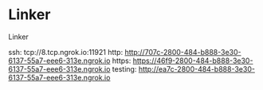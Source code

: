 # Linker
Linker

ssh: tcp://8.tcp.ngrok.io:11921 
http: http://707c-2800-484-b888-3e30-6137-55a7-eee6-313e.ngrok.io 
https: https://46f9-2800-484-b888-3e30-6137-55a7-eee6-313e.ngrok.io 
testing: http://ea7c-2800-484-b888-3e30-6137-55a7-eee6-313e.ngrok.io 